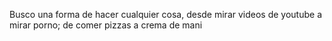 Busco una forma de hacer cualquier cosa, desde mirar videos de youtube a mirar porno; de comer pizzas a crema de mani